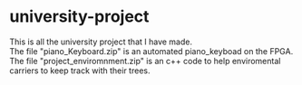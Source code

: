 # university-project
This is all the university project that I have made.  
The file "piano_Keyboard.zip" is an automated piano_keyboad on the FPGA.  
The file "project_enviromnment.zip" is an c++ code to help enviromental carriers to keep track with their trees.
